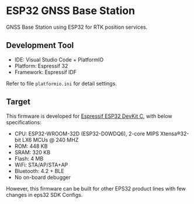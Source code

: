 # ESP32 GNSS Base Station

GNSS Base Station using ESP32 for RTK position services.

## Development Tool

* IDE: Visual Studio Code + PlatformIO
* Platform: Espressif 32
* Framework: Espressif IDF

Refer to file `platformio.ini` for detail settings.

## Target

This firmware is developed for [Espressif ESP32 DevKit C](https://docs.espressif.com/projects/esp-idf/en/latest/esp32/hw-reference/esp32/get-started-devkitc.html), with below specifications:

* CPU: ESP32-WROOM-32D (ESP32-D0WDQ6), 2-core MIPS Xtensa®32-bit LX6 MCUs @ 240 MHZ
* ROM: 448 KB
* SRAM: 320 KB
* Flash: 4 MB
* WiFi: STA/AP/STA+AP
* Bluetooth: 4.2 + BLE
* No on-board debugger

However, this firmware can be built for other EPS32 product lines with few changes in eps32 SDK Configs.
